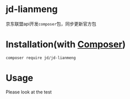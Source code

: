 # jd-lianmeng

京东联盟api开发`composer`包，同步更新官方包

# Installation(with [Composer](https://getcomposer.org))

```sh
composer require jd/jd-lianmeng
```

# Usage
Please look at the test